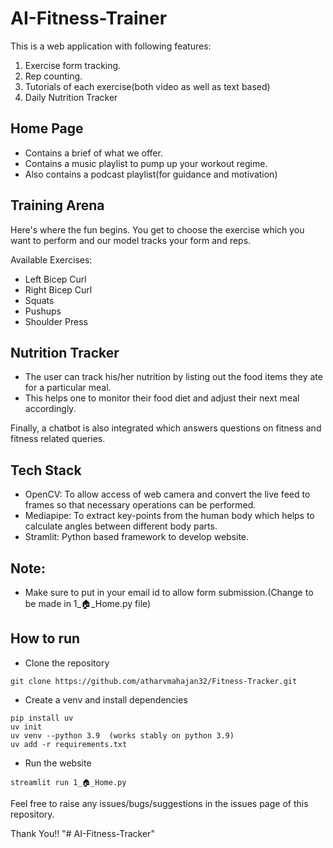 # AI-Fitness-Trainer
This is a web application with following features:
1. Exercise form tracking.
2. Rep counting.
3. Tutorials of each exercise(both video as well as text based)
4. Daily Nutrition Tracker


## Home Page
- Contains a brief of what we offer.
- Contains a music playlist to pump up your workout regime.
- Also contains a podcast playlist(for guidance and motivation)


## Training Arena
Here's where the fun begins. You get to choose the exercise which you want to perform and our model tracks your form and reps.

Available Exercises:
- Left Bicep Curl
- Right Bicep Curl
- Squats
- Pushups
- Shoulder Press


## Nutrition Tracker
- The user can track his/her nutrition by listing out the food items they ate for a particular meal.
- This helps one to monitor their food diet and adjust their next meal accordingly.


Finally, a chatbot is also integrated which answers questions on fitness and fitness related queries.

## Tech Stack
- OpenCV: To allow access of web camera and convert the live feed to frames so that necessary operations can be performed.
- Mediapipe: To extract key-points from the human body which helps to calculate angles between different body parts.
- Stramlit: Python based framework to develop website.

## Note:
- Make sure to put in your email id to allow form submission.(Change to be made in 1_🏠_Home.py file)

## How to run
- Clone the repository
```
git clone https://github.com/atharvmahajan32/Fitness-Tracker.git
```
- Create a venv and install dependencies
```
pip install uv
uv init 
uv venv --python 3.9  (works stably on python 3.9) 
uv add -r requirements.txt
```
- Run the website
```
streamlit run 1_🏠_Home.py
```
Feel free to raise any issues/bugs/suggestions in the issues page of this repository.

Thank You!!
"# AI-Fitness-Tracker" 

